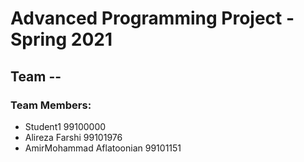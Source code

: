 # Advanced Programming Project - Spring 2021
## Team --

### Team Members:
- Student1 99100000
- Alireza Farshi 99101976
- AmirMohammad Aflatoonian 99101151
